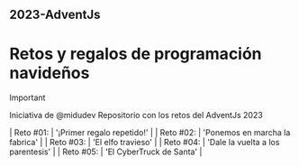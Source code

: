 ## 2023-AdventJs
# Retos y regalos de programación navideños

> [!IMPORTANT]
> Iniciativa de @midudev
> Repositorio con los retos del AdventJs 2023

| Reto #01: | '¡Primer regalo repetido!' |
| Reto #02: | 'Ponemos en marcha la fabrica' |
| Reto #03: | 'El elfo travieso' |
| Reto #04: | 'Dale la vuelta a los parentesis' |
| Reto #05: | 'El CyberTruck de Santa' |
